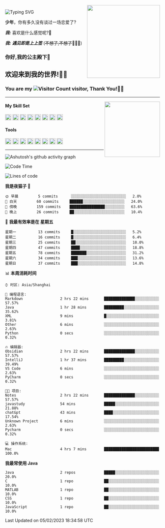 <!-- **wql521/wql521** is a ✨ _special_ ✨ repository because its `README.md` (this file) appears on your GitHub profile. -->
<img align="right" width=237 src="https://i.imgtg.com/2023/02/06/0sQpM.jpg">

![Typing SVG](https://readme-typing-svg.demolab.com?font=Fira+Code&weight=700&size=31&pause=1000&width=500&height=55&lines=Hi+there%2C+I%E2%80%98m+%E5%B0%98%E4%B8%96%E7%83%9F%E9%9B%A8%E5%AE%A2+!+%F0%9F%AB%B6%F0%9F%8F%BB;%E4%BD%A0%E5%A5%BD%2C+%E6%88%91%E6%98%AF+%E5%B0%98%E4%B8%96%E7%83%9F%E9%9B%A8%E5%AE%A2+!+%F0%9F%AB%B6%F0%9F%8F%BB)

  **少年**，你有多久没有谈过一场恋爱了?
    
  ***我:*** 喜欢是什么感觉呢?🤔
 
  ***我:*** ***遇见即是上上签*** (~~不想了,不想了~~🤦🏻‍♂️)
  ### 你好,我的公主殿下👑
## **欢迎来到我的世界!🥳🥳**

### You are my ![Visitor Count](https://profile-counter.glitch.me/wql521/count.svg) visitor, Thank You!🎉🎉
---


<!-- github-stats:start -->
<img align="right" height="180" src="https://github-readme-stats.vercel.app/api?username=wql521&show_icons=true&count_private=true&locale=cn"/>
<!-- github-stats:end -->


#### My Skill Set
<!-- languages:start -->
<!-- prettier-ignore-start -->
<!-- markdownlint-disable -->
<code><img height="20" src="http://simpleicons.p2hp.com/icons/java.svg" alt="java" /></code>
<code><img height="20" src="https://cdn.simpleicons.org/swift" alt="swift" /></code>
<code><img height="20" src="https://cdn.simpleicons.org/cplusplus" alt="cplusplus" /></code>
<code><img height="20" src="https://cdn.simpleicons.org/python" alt="python" /></code>
<code><img height="20" src="https://cdn.simpleicons.org/mysql" alt="mysql" /></code>
<code><img height="20" src="https://cdn.simpleicons.org/javascript" alt="javascript" /></code>
<code><img height="20" src="https://cdn.simpleicons.org/css3" alt="css3" /></code>
<code><img height="20" src="https://cdn.simpleicons.org/html5" alt="html5" /></code>
<!-- markdownlint-restore -->
<!-- prettier-ignore-end -->

<!-- languages:end -->


#### Tools

<!-- tools:start -->
<!-- prettier-ignore-start -->
<!-- markdownlint-disable -->
<code><img height="20" src="https://cdn.simpleicons.org/intellijidea" alt="intellijidea" /></code>
<code><img height="20" src="https://cdn.simpleicons.org/xcode" alt="xcode" /></code>
<code><img height="20" src="https://cdn.simpleicons.org/pycharm" alt="pycharm" /></code>
<code><img height="20" src="https://cdn.simpleicons.org/latex" alt="latex" /></code>
<code><img height="20" src="https://cdn.simpleicons.org/androidstudio" alt="androidstudio" /></code>
<code><img height="20" src="https://cdn.simpleicons.org/vuedotjs" alt="vuedotjs" /></code>
<code><img height="20" src="https://cdn.simpleicons.org/macos" alt="macos" /></code>
<code><img height="20" src="https://cdn.simpleicons.org/git" alt="git" /></code>
<!-- markdownlint-restore -->
<!-- prettier-ignore-end -->

<!-- tools:end -->

---

![Ashutosh's github activity graph](https://github-readme-activity-graph.cyclic.app/graph?username=wql521&theme=github-light)


<!--START_SECTION:waka-->
![Code Time](http://img.shields.io/badge/Code%20Time-5%20hrs%2042%20mins-blue)

![Lines of code](https://img.shields.io/badge/%E4%BB%8E%E3%80%8CHello%20World%E3%80%8D%E8%B5%B7%E6%88%91%E5%B7%B2%E7%BB%8F%E5%86%99%E4%BA%86-67%20Thousand%20%E8%A1%8C%E4%BB%A3%E7%A0%81-blue)

**我是夜猫子 🦉** 

```text
🌞 早晨         5 commits      ░░░░░░░░░░░░░░░░░░░░░░░░░   2.0% 
🌆 白天         60 commits     ██████░░░░░░░░░░░░░░░░░░░   24.0% 
🌃 傍晚         159 commits    ████████████████░░░░░░░░░   63.6% 
🌙 晚上         26 commits     ██░░░░░░░░░░░░░░░░░░░░░░░   10.4%

```
📅 **我最有效率是在 星期五** 

```text
星期一          13 commits     █░░░░░░░░░░░░░░░░░░░░░░░░   5.2% 
星期二          16 commits     █░░░░░░░░░░░░░░░░░░░░░░░░   6.4% 
星期三          25 commits     ██░░░░░░░░░░░░░░░░░░░░░░░   10.0% 
星期四          47 commits     ████░░░░░░░░░░░░░░░░░░░░░   18.8% 
星期五          78 commits     ███████░░░░░░░░░░░░░░░░░░   31.2% 
星期六          34 commits     ███░░░░░░░░░░░░░░░░░░░░░░   13.6% 
星期日          37 commits     ███░░░░░░░░░░░░░░░░░░░░░░   14.8%

```


📊 **本周消耗时间** 

```text
⌚︎ 时区: Asia/Shanghai

💬 编程语言: 
Markdown                 2 hrs 22 mins       ██████████████░░░░░░░░░░░   57.57% 
Java                     1 hr 28 mins        █████████░░░░░░░░░░░░░░░░   35.62% 
XML                      9 mins              █░░░░░░░░░░░░░░░░░░░░░░░░   3.81% 
Other                    6 mins              ░░░░░░░░░░░░░░░░░░░░░░░░░   2.63% 
Python                   0 secs              ░░░░░░░░░░░░░░░░░░░░░░░░░   0.32%

🔥 编辑器: 
Obsidian                 2 hrs 22 mins       ██████████████░░░░░░░░░░░   57.57% 
IntelliJ                 1 hr 37 mins        █████████░░░░░░░░░░░░░░░░   39.49% 
VS Code                  6 mins              ░░░░░░░░░░░░░░░░░░░░░░░░░   2.63% 
PyCharm                  0 secs              ░░░░░░░░░░░░░░░░░░░░░░░░░   0.32%

🐱‍💻 项目: 
Notes                    2 hrs 22 mins       ██████████████░░░░░░░░░░░   57.57% 
javastudy                54 mins             █████░░░░░░░░░░░░░░░░░░░░   21.88% 
chatGpt                  43 mins             ████░░░░░░░░░░░░░░░░░░░░░   17.54% 
Unknown Project          6 mins              ░░░░░░░░░░░░░░░░░░░░░░░░░   2.63% 
Pycharm                  0 secs              ░░░░░░░░░░░░░░░░░░░░░░░░░   0.32%

💻 操作系统: 
Mac                      4 hrs 7 mins        █████████████████████████   100.0%

```

**我最常使用 Java** 

```text
Java                     2 repos             █████░░░░░░░░░░░░░░░░░░░░   20.0% 
C                        1 repo              ██░░░░░░░░░░░░░░░░░░░░░░░   10.0% 
MATLAB                   1 repo              ██░░░░░░░░░░░░░░░░░░░░░░░   10.0% 
CSS                      1 repo              ██░░░░░░░░░░░░░░░░░░░░░░░   10.0% 
JavaScript               1 repo              ██░░░░░░░░░░░░░░░░░░░░░░░   10.0%

```



 Last Updated on 05/02/2023 18:34:58 UTC
<!--END_SECTION:waka-->


